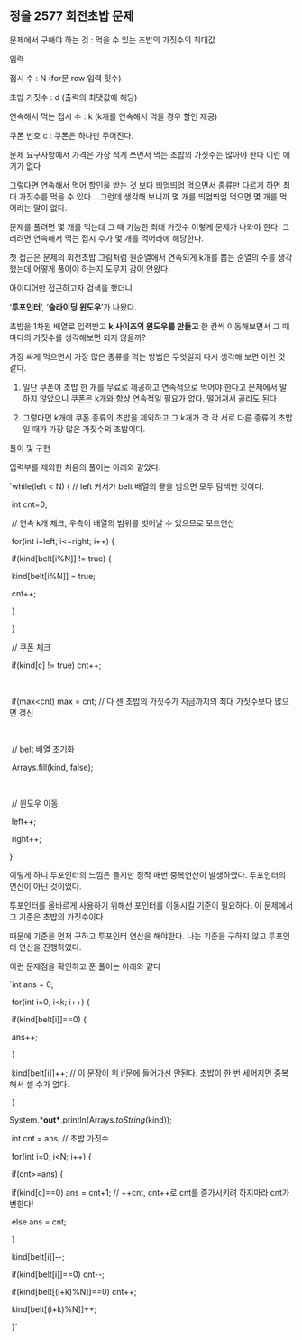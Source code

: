 ## 정올 2577 회전초밥 문제

문제에서 구해야 하는 것 : 먹을 수 있는 초밥의 가짓수의 최대값

 입력

접시 수 : N (for문 row 입력 횟수)

초밥 가짓수 : d (출력의 최댓값에 해당)

연속해서 먹는 접시 수 : k (k개를 연속해서 먹을 경우 할인 제공)

쿠폰 번호 c : 쿠폰은 하나만 주어진다.

 

문제 요구사항에서 가격은 가장 적게 쓰면서 먹는 초밥의 가짓수는 많아야 한다 이런 얘기가 없다

그렇다면 연속해서 먹어 할인을 받는 것 보다 띄엄띄엄 먹으면서 종류만 다르게 하면 최대 가짓수를 먹을 수 있다….그런데 생각해 보니까 몇 개를 띄엄띄엄 먹으면 몇 개를 먹어라는 말이 없다.

문제를 풀려면 몇 개를 먹는데 그 때 가능한 최대 가짓수 이렇게 문제가 나와야 한다. 그러려면 연속해서 먹는 접시 수가 몇 개를 먹어라에 해당한다.

 

첫 접근은 문제의 회전초밥 그림처럼 원순열에서 연속되게 k개를 뽑는 순열의 수를 생각했는데 어떻게 풀어야 하는지 도무지 감이 안왔다.

 

아이디어만 접근하고자 검색을 했더니

‘**투포인터**’, ‘**슬라이딩 윈도우**’가 나왔다.

초밥을 1차원 배열로 입력받고 **k 사이즈의 윈도우를 만들고** 한 칸씩 이동해보면서 그 때 마다의 가짓수를 생각해보면 되지 않을까?

 

가장 싸게 먹으면서 가장 많은 종류를 먹는 방법은 무엇일지 다시 생각해 보면 이런 것 같다.



1. 일단 쿠폰이 초밥 한 개를 무료로 제공하고 연속적으로 먹어야 한다고 문제에서 말하지 않았으니 쿠폰은 k개와 항상 연속적일 필요가 없다. 떨어져서 골라도 된다

2. 그렇다면 k개에 쿠폰 종류의 초밥을 제외하고 그 k개가 각 각 서로 다른 종류의 초밥일 때가 가장 많은 가짓수의 초밥이다.



풀이 및 구현

입력부를 제외한 처음의 풀이는 아래와 같았다.

`while(left < N) {	// left 커서가 belt 배열의 끝을 넘으면 모두 탐색한 것이다.

​	int cnt=0;

​	// 연속 k개 체크, 우측이 배열의 범위를 벗어날 수 있으므로 모드연산

​	for(int i=left; i<=right; i++) {

​		if(kind[belt[i%N]] != true) {

​			kind[belt[i%N]] = true;

​			cnt++;

​		}

​	}

​	// 쿠폰 체크

​	if(kind[c] != true) cnt++;

​	

​	if(max<cnt) max = cnt; // 다 센 초밥의 가짓수가 지금까지의 최대 가짓수보다 많으면 갱신

​	

​	// belt 배열 초기화

​	Arrays.fill(kind, false);

​	

​	// 윈도우 이동

​	left++;

​	right++;

}`

이렇게 하니 투포인터의 느낌은 들지만 정작 매번 중복연산이 발생하였다. 투포인터의 연산이 아닌 것이었다.

투포인터를 올바르게 사용하기 위해선 포인터를 이동시킬 기준이 필요하다. 이 문제에서 그 기준은 초밥의 가짓수이다

때문에 기준을 먼저 구하고 투포인터 연산을 해야한다. 나는 기준을 구하지 않고 투포인터 연산을 진행하였다.

이런 문제점을 확인하고 푼 풀이는 아래와 같다

`int ans = 0;

​		for(int i=0; i<k; i++) {

​			if(kind[belt[i]]==0) {

​				ans++;

​			}

​			kind[belt[i]]++; 	// 이 문장이 위 if문에 들어가선 안된다. 초밥이 한 번 세어지면 중복해서 셀 수가 없다.

​		}

​		System.***out\***.println(Arrays.*toString*(kind));

​		int cnt = ans; // 초밥 가짓수

​		for(int i=0; i<N; i++) {

​			if(cnt>=ans) {

​				if(kind[c]==0) ans = cnt+1;	//	++cnt, cnt++로 cnt를 증가시키려 하지마라 cnt가 변한다!

​				else ans = cnt;

​			}

​			kind[belt[i]]--;

​			if(kind[belt[i]]==0) cnt--;

​			if(kind[belt[(i+k)%N]]==0) cnt++;

​			kind[belt[(i+k)%N]]++;

​		}`